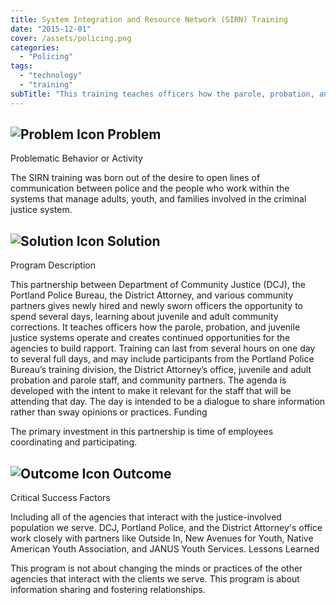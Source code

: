 ```yaml
---
title: System Integration and Resource Network (SIRN) Training
date: "2015-12-01"
cover: /assets/policing.png
categories:
  - "Policing"
tags:
  - "technology"
  - "training"
subTitle: "This training teaches officers how the parole, probation, and juvenile justice systems operate and creates continued opportunities for the agencies to build rapport."
---
```

## ![Problem Icon](https://github.com/google/material-design-icons/raw/master/alert/1x_web/ic_error_outline_black_48dp.png "Problem") Problem

Problematic Behavior or Activity

The SIRN training was born out of the desire to open lines of communication between police and the people who work within the systems that manage adults, youth, and families involved in the criminal justice system.

## ![Solution Icon](https://github.com/google/material-design-icons/raw/master/action/1x_web/ic_lightbulb_outline_black_48dp.png "Solution") Solution

Program Description

This partnership between Department of Community Justice (DCJ), the Portland Police Bureau, the District Attorney, and various community partners gives newly hired and newly sworn officers the opportunity to spend several days, learning about juvenile and adult community corrections. It teaches officers how the parole, probation, and juvenile justice systems operate and creates continued opportunities for the agencies to build rapport. Training can last from several hours on one day to several full days, and may include participants from the Portland Police Bureau’s training division, the District Attorney’s office, juvenile and adult probation and parole staff, and community partners. The agenda is developed with the intent to make it relevant for the staff that will be attending that day. The day is intended to be a dialogue to share information rather than sway opinions or practices.
Funding

The primary investment in this partnership is time of employees coordinating and participating.

## ![Outcome Icon](https://github.com/google/material-design-icons/raw/master/action/1x_web/ic_view_list_black_48dp.png "Outcome") Outcome

Critical Success Factors

Including all of the agencies that interact with the justice-involved population we serve. DCJ, Portland Police, and the District Attorney's office work closely with partners like Outside In, New Avenues for Youth, Native American Youth Association, and JANUS Youth Services.
Lessons Learned

This program is not about changing the minds or practices of the other agencies that interact with the clients we serve. This program is about information sharing and fostering relationships.
